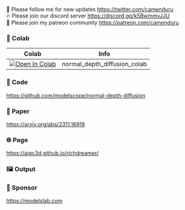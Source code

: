 🐣 Please follow me for new updates https://twitter.com/camenduru <br />
🔥 Please join our discord server https://discord.gg/k5BwmmvJJU <br />
🥳 Please join my patreon community https://patreon.com/camenduru <br />

### 🦒 Colab

| Colab | Info
| --- | --- |
[![Open In Colab](https://colab.research.google.com/assets/colab-badge.svg)](https://colab.research.google.com/github/camenduru/normal-depth-diffusion-colab/blob/main/normal_depth_diffusion_colab.ipynb) | normal_depth_diffusion_colab

### 🧬 Code
https://github.com/modelscope/normal-depth-diffusion

### 📄 Paper
https://arxiv.org/abs/2311.16918

### 🌐 Page
https://aigc3d.github.io/richdreamer/

### 🖼 Output

### 🏢 Sponsor
https://modelslab.com
